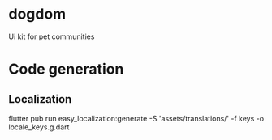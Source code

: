 # dogdom

Ui kit for pet communities

# Code generation

## Localization

flutter pub run easy_localization:generate -S 'assets/translations/' -f keys -o locale_keys.g.dart

